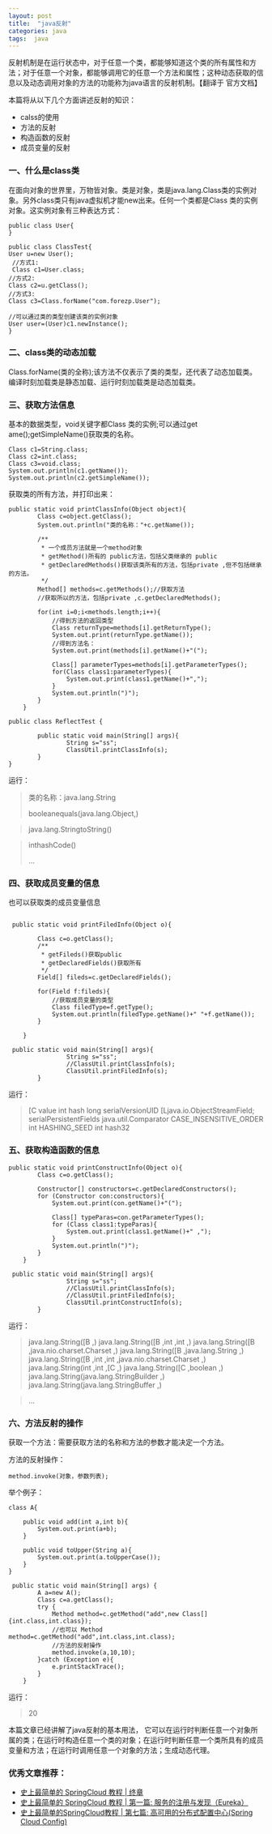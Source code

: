 ```yaml
---
layout: post
title:  "java反射"
categories: java
tags:  java
---
```




反射机制是在运行状态中，对于任意一个类，都能够知道这个类的所有属性和方法；对于任意一个对象，都能够调用它的任意一个方法和属性；这种动态获取的信息以及动态调用对象的方法的功能称为java语言的反射机制。【翻译于 官方文档】

<!--more-->

本篇将从以下几个方面讲述反射的知识：

* calss的使用
* 方法的反射
* 构造函数的反射
* 成员变量的反射

### 一、什么是class类

在面向对象的世界里，万物皆对象。类是对象，类是java.lang.Class类的实例对象。另外class类只有java虚拟机才能new出来。任何一个类都是Class 类的实例对象。这实例对象有三种表达方式：

```
public class User{
}

public class ClassTest{
User u=new User();
 //方式1:
 Class c1=User.class;
//方式2:
Class c2=u.getClass();
//方式3:
Class c3=Class.forName("com.forezp.User");

//可以通过类的类型创建该类的实例对象
User user=(User)c1.newInstance();
}

```

### 二、class类的动态加载
Class.forName(类的全称);该方法不仅表示了类的类型，还代表了动态加载类。编译时刻加载类是静态加载、运行时刻加载类是动态加载类。

### 三、获取方法信息
基本的数据类型，void关键字都Class 类的实例;可以通过get
ame();getSimpleName()获取类的名称。

```
Class c1=String.class;
Class c2=int.class;
Class c3=void.class;
System.out.println(c1.getName());
System.out.println(c2.getSimpleName());
```
获取类的所有方法，并打印出来：

```
public static void printClassInfo(Object object){
        Class c=object.getClass();
        System.out.println("类的名称："+c.getName());

        /**
         * 一个成员方法就是一个method对象
         * getMethod()所有的 public方法，包括父类继承的 public
         * getDeclaredMethods()获取该类所有的方法，包括private ,但不包括继承的方法。
         */
        Method[] methods=c.getMethods();//获取方法
        //获取所以的方法，包括private ,c.getDeclaredMethods();

        for(int i=0;i<methods.length;i++){
            //得到方法的返回类型
            Class returnType=methods[i].getReturnType();
            System.out.print(returnType.getName());
            //得到方法名：
            System.out.print(methods[i].getName()+"(");

            Class[] parameterTypes=methods[i].getParameterTypes();
            for(Class class1:parameterTypes){
                System.out.print(class1.getName()+",");
            }
            System.out.println(")");
        }
    }

```

```
public class ReflectTest {

        public static void main(String[] args){
                String s="ss";
                ClassUtil.printClassInfo(s);
        }
}

```

运行：
>类的名称：java.lang.String
>
>booleanequals(java.lang.Object,)

>java.lang.StringtoString()

>inthashCode()
>
>...


### 四、获取成员变量的信息

也可以获取类的成员变量信息

```

 public static void printFiledInfo(Object o){

        Class c=o.getClass();
        /**
         * getFileds()获取public
         * getDeclaredFields()获取所有
         */
        Field[] fileds=c.getDeclaredFields();

        for(Field f:fileds){
            //获取成员变量的类型
            Class filedType=f.getType();
            System.out.println(filedType.getName()+" "+f.getName());
        }

    }

```

```
 public static void main(String[] args){
                String s="ss";
                //ClassUtil.printClassInfo(s);
                ClassUtil.printFiledInfo(s);
        }

```

运行：

> [C value
int hash
long serialVersionUID
[Ljava.io.ObjectStreamField; serialPersistentFields
java.util.Comparator CASE_INSENSITIVE_ORDER
int HASHING_SEED
int hash32


### 五、获取构造函数的信息

```
public static void printConstructInfo(Object o){
        Class c=o.getClass();

        Constructor[] constructors=c.getDeclaredConstructors();
        for (Constructor con:constructors){
            System.out.print(con.getName()+"(");

            Class[] typeParas=con.getParameterTypes();
            for (Class class1:typeParas){
                System.out.print(class1.getName()+" ,");
            }
            System.out.println(")");
        }
    }

```


```
 public static void main(String[] args){
                String s="ss";
                //ClassUtil.printClassInfo(s);
                //ClassUtil.printFiledInfo(s);
                ClassUtil.printConstructInfo(s);
        }

```
运行：

> java.lang.String([B ,)
java.lang.String([B ,int ,int ,)
java.lang.String([B ,java.nio.charset.Charset ,)
java.lang.String([B ,java.lang.String ,)
java.lang.String([B ,int ,int ,java.nio.charset.Charset ,)
java.lang.String(int ,int ,[C ,)
java.lang.String([C ,boolean ,)
java.lang.String(java.lang.StringBuilder ,)
java.lang.String(java.lang.StringBuffer ,)

>...



### 六、方法反射的操作

获取一个方法：需要获取方法的名称和方法的参数才能决定一个方法。

方法的反射操作：

```
method.invoke(对象，参数列表);

```

举个例子：

```
class A{

    public void add(int a,int b){
        System.out.print(a+b);
    }

    public void toUpper(String a){
        System.out.print(a.toUpperCase());
    }
}

```

```
 public static void main(String[] args) {
        A a=new A();
        Class c=a.getClass();
        try {
            Method method=c.getMethod("add",new Class[]{int.class,int.class});
            //也可以 Method method=c.getMethod("add",int.class,int.class);
            //方法的反射操作
            method.invoke(a,10,10);
        }catch (Exception e){
            e.printStackTrace();
        }
    }

```
运行：
 > 20

本篇文章已经讲解了java反射的基本用法， 它可以在运行时判断任意一个对象所属的类；在运行时构造任意一个类的对象；在运行时判断任意一个类所具有的成员变量和方法；在运行时调用任意一个对象的方法；生成动态代理。

### 优秀文章推荐：
* [史上最简单的 SpringCloud 教程 | 终章](http://blog.csdn.net/forezp/article/details/70148833)
* [史上最简单的 SpringCloud 教程 | 第一篇: 服务的注册与发现（Eureka）](http://blog.csdn.net/forezp/article/details/69696915)
* [史上最简单的SpringCloud教程 | 第七篇: 高可用的分布式配置中心(Spring Cloud Config)](http://blog.csdn.net/forezp/article/details/70037513)
